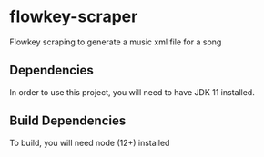 # flowkey-scraper

Flowkey scraping to generate a music xml file for a song

## Dependencies

In order to use this project, you will need to have JDK 11 installed.

## Build Dependencies

To build, you will need node (12+) installed
